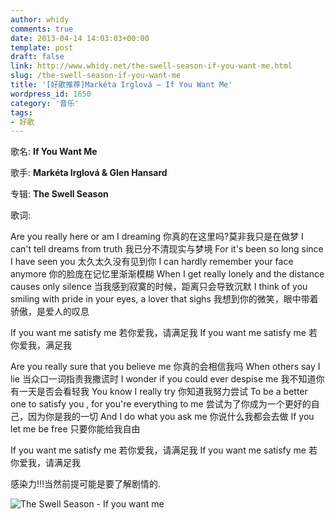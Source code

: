 ```yaml
---
author: whidy
comments: true
date: 2013-04-14 14:03:03+00:00
template: post
draft: false
link: http://www.whidy.net/the-swell-season-if-you-want-me.html
slug: /the-swell-season-if-you-want-me
title: '[好歌推荐]Markéta Irglová – If You Want Me'
wordpress_id: 1650
category: '音乐'
tags:
- 好歌
---
```


歌名: **If You Want Me**

歌手: **Markéta Irglová & Glen Hansard**

专辑: **The Swell Season**

歌词:

Are you really here or am I dreaming
你真的在这里吗?莫非我只是在做梦
I can't tell dreams from truth
我已分不清现实与梦境
For it's been so long since I have seen you
太久太久没有见到你
I can hardly remember your face anymore
你的脸庞在记忆里渐渐模糊
When I get really lonely and the distance causes only silence
当我感到寂寞的时候，距离只会导致沉默
I think of you smiling with pride in your eyes, a lover that sighs
我想到你的微笑，眼中带着骄傲，是爱人的叹息

<!-- more -->

If you want me satisfy me
若你爱我，请满足我
If you want me satisfy me
若你爱我，满足我

Are you really sure that you believe me
你真的会相信我吗
When others say I lie
当众口一词指责我撒谎时
I wonder if you could ever despise me
我不知道你有一天是否会看轻我
You know I really try
你知道我努力尝试
To be a better one to satisfy you , for you're everything to me
尝试为了你成为一个更好的自己，因为你是我的一切
And I do what you ask me
你说什么我都会去做
If you let me be free
只要你能给我自由

If you want me satisfy me
若你爱我，请满足我
If you want me satisfy me
若你爱我，请满足我

感染力!!!当然前提可能是要了解剧情的.

![The Swell Season - If you want me](https://www.whidy.net/wp-content/uploads/2013/04/once-cover-400x400.jpg)


